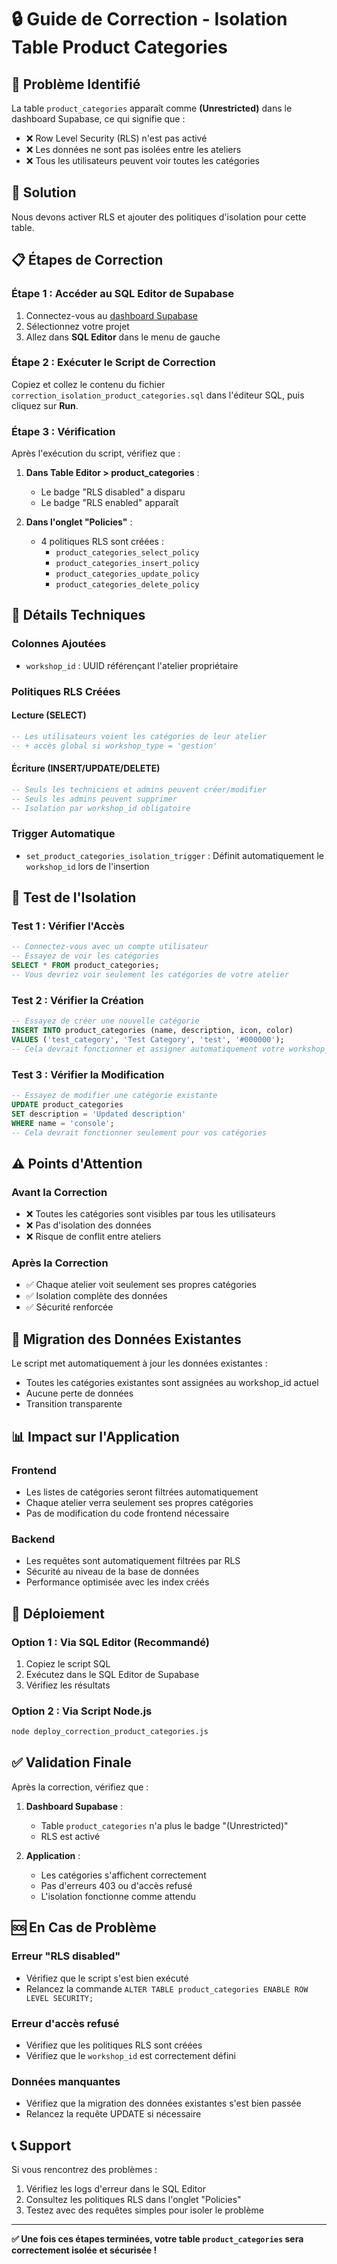 # 🔒 Guide de Correction - Isolation Table Product Categories

## 🚨 Problème Identifié

La table `product_categories` apparaît comme **(Unrestricted)** dans le dashboard Supabase, ce qui signifie que :
- ❌ Row Level Security (RLS) n'est pas activé
- ❌ Les données ne sont pas isolées entre les ateliers
- ❌ Tous les utilisateurs peuvent voir toutes les catégories

## 🎯 Solution

Nous devons activer RLS et ajouter des politiques d'isolation pour cette table.

## 📋 Étapes de Correction

### Étape 1 : Accéder au SQL Editor de Supabase

1. Connectez-vous au [dashboard Supabase](https://supabase.com/dashboard)
2. Sélectionnez votre projet
3. Allez dans **SQL Editor** dans le menu de gauche

### Étape 2 : Exécuter le Script de Correction

Copiez et collez le contenu du fichier `correction_isolation_product_categories.sql` dans l'éditeur SQL, puis cliquez sur **Run**.

### Étape 3 : Vérification

Après l'exécution du script, vérifiez que :

1. **Dans Table Editor > product_categories** :
   - Le badge "RLS disabled" a disparu
   - Le badge "RLS enabled" apparaît

2. **Dans l'onglet "Policies"** :
   - 4 politiques RLS sont créées :
     - `product_categories_select_policy`
     - `product_categories_insert_policy`
     - `product_categories_update_policy`
     - `product_categories_delete_policy`

## 🔧 Détails Techniques

### Colonnes Ajoutées
- `workshop_id` : UUID référençant l'atelier propriétaire

### Politiques RLS Créées

#### **Lecture (SELECT)**
```sql
-- Les utilisateurs voient les catégories de leur atelier
-- + accès global si workshop_type = 'gestion'
```

#### **Écriture (INSERT/UPDATE/DELETE)**
```sql
-- Seuls les techniciens et admins peuvent créer/modifier
-- Seuls les admins peuvent supprimer
-- Isolation par workshop_id obligatoire
```

### Trigger Automatique
- `set_product_categories_isolation_trigger` : Définit automatiquement le `workshop_id` lors de l'insertion

## 🧪 Test de l'Isolation

### Test 1 : Vérifier l'Accès
```sql
-- Connectez-vous avec un compte utilisateur
-- Essayez de voir les catégories
SELECT * FROM product_categories;
-- Vous devriez voir seulement les catégories de votre atelier
```

### Test 2 : Vérifier la Création
```sql
-- Essayez de créer une nouvelle catégorie
INSERT INTO product_categories (name, description, icon, color) 
VALUES ('test_category', 'Test Category', 'test', '#000000');
-- Cela devrait fonctionner et assigner automatiquement votre workshop_id
```

### Test 3 : Vérifier la Modification
```sql
-- Essayez de modifier une catégorie existante
UPDATE product_categories 
SET description = 'Updated description' 
WHERE name = 'console';
-- Cela devrait fonctionner seulement pour vos catégories
```

## ⚠️ Points d'Attention

### Avant la Correction
- ❌ Toutes les catégories sont visibles par tous les utilisateurs
- ❌ Pas d'isolation des données
- ❌ Risque de conflit entre ateliers

### Après la Correction
- ✅ Chaque atelier voit seulement ses propres catégories
- ✅ Isolation complète des données
- ✅ Sécurité renforcée

## 🔄 Migration des Données Existantes

Le script met automatiquement à jour les données existantes :
- Toutes les catégories existantes sont assignées au workshop_id actuel
- Aucune perte de données
- Transition transparente

## 📊 Impact sur l'Application

### Frontend
- Les listes de catégories seront filtrées automatiquement
- Chaque atelier verra seulement ses propres catégories
- Pas de modification du code frontend nécessaire

### Backend
- Les requêtes sont automatiquement filtrées par RLS
- Sécurité au niveau de la base de données
- Performance optimisée avec les index créés

## 🚀 Déploiement

### Option 1 : Via SQL Editor (Recommandé)
1. Copiez le script SQL
2. Exécutez dans le SQL Editor de Supabase
3. Vérifiez les résultats

### Option 2 : Via Script Node.js
```bash
node deploy_correction_product_categories.js
```

## ✅ Validation Finale

Après la correction, vérifiez que :

1. **Dashboard Supabase** :
   - Table `product_categories` n'a plus le badge "(Unrestricted)"
   - RLS est activé

2. **Application** :
   - Les catégories s'affichent correctement
   - Pas d'erreurs 403 ou d'accès refusé
   - L'isolation fonctionne comme attendu

## 🆘 En Cas de Problème

### Erreur "RLS disabled"
- Vérifiez que le script s'est bien exécuté
- Relancez la commande `ALTER TABLE product_categories ENABLE ROW LEVEL SECURITY;`

### Erreur d'accès refusé
- Vérifiez que les politiques RLS sont créées
- Vérifiez que le `workshop_id` est correctement défini

### Données manquantes
- Vérifiez que la migration des données existantes s'est bien passée
- Relancez la requête UPDATE si nécessaire

## 📞 Support

Si vous rencontrez des problèmes :
1. Vérifiez les logs d'erreur dans le SQL Editor
2. Consultez les politiques RLS dans l'onglet "Policies"
3. Testez avec des requêtes simples pour isoler le problème

---

**✅ Une fois ces étapes terminées, votre table `product_categories` sera correctement isolée et sécurisée !**
